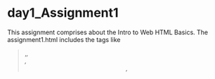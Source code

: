 # day1_Assignment1
This assignment comprises about the Intro to Web HTML Basics.
The assignment1.html includes the tags like <blockquote>,<em>,<div>,<Center>,<Style>,<Headings>,List tags, Parent-child relationships,Classes and ID's,  
